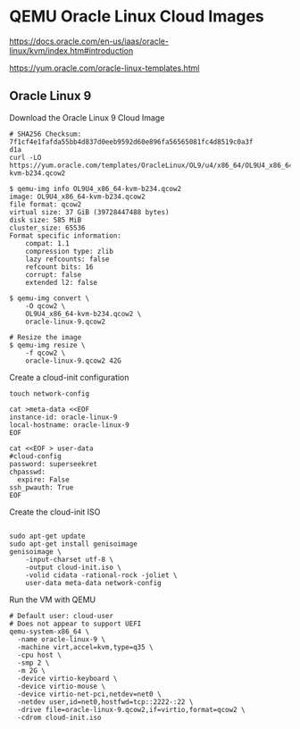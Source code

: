 # QEMU Oracle Linux Cloud Images

https://docs.oracle.com/en-us/iaas/oracle-linux/kvm/index.htm#introduction

https://yum.oracle.com/oracle-linux-templates.html

## Oracle Linux 9

Download the Oracle Linux 9 Cloud Image
```
# SHA256 Checksum: 7f1cf4e1fafda55bb4d837d0eeb9592d60e896fa56565081fc4d8519c0a3f
d1a
curl -LO https://yum.oracle.com/templates/OracleLinux/OL9/u4/x86_64/OL9U4_x86_64-kvm-b234.qcow2

$ qemu-img info OL9U4_x86_64-kvm-b234.qcow2 
image: OL9U4_x86_64-kvm-b234.qcow2
file format: qcow2
virtual size: 37 GiB (39728447488 bytes)
disk size: 585 MiB
cluster_size: 65536
Format specific information:
    compat: 1.1
    compression type: zlib
    lazy refcounts: false
    refcount bits: 16
    corrupt: false
    extended l2: false

$ qemu-img convert \
    -O qcow2 \
    OL9U4_x86_64-kvm-b234.qcow2 \
    oracle-linux-9.qcow2

# Resize the image
$ qemu-img resize \
    -f qcow2 \
    oracle-linux-9.qcow2 42G
```

Create a cloud-init configuration

```
touch network-config

cat >meta-data <<EOF
instance-id: oracle-linux-9
local-hostname: oracle-linux-9
EOF

cat <<EOF > user-data
#cloud-config
password: superseekret
chpasswd:
  expire: False
ssh_pwauth: True
EOF
```

Create the cloud-init ISO

```

sudo apt-get update
sudo apt-get install genisoimage
genisoimage \
    -input-charset utf-8 \
    -output cloud-init.iso \
    -volid cidata -rational-rock -joliet \
    user-data meta-data network-config
```

Run the VM with QEMU

```
# Default user: cloud-user
# Does not appear to support UEFI
qemu-system-x86_64 \
  -name oracle-linux-9 \
  -machine virt,accel=kvm,type=q35 \
  -cpu host \
  -smp 2 \
  -m 2G \
  -device virtio-keyboard \
  -device virtio-mouse \
  -device virtio-net-pci,netdev=net0 \
  -netdev user,id=net0,hostfwd=tcp::2222-:22 \
  -drive file=oracle-linux-9.qcow2,if=virtio,format=qcow2 \
  -cdrom cloud-init.iso
```
